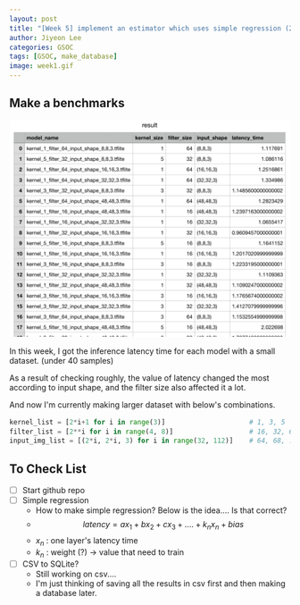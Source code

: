 ```yaml
---
layout: post
title: "[Week 5] implement an estimator which uses simple regression (2)"
author: Jiyeon Lee
categories: GSOC
tags: [GSOC, make_database]
image: week1.gif
---
```


## Make a benchmarks

![img](assets/img/week5/img1.png)

In this week, I got the inference latency time for each model with a small dataset. (under 40 samples)

As a result of checking roughly, the value of latency changed the most according to input shape, and the filter size also affected it a lot.

And now I'm currently making larger dataset with below's combinations.

```python
kernel_list = [2*i+1 for i in range(3)]                     # 1, 3, 5
filter_list = [2**i for i in range(4, 8)]                   # 16, 32, 64, 128
input_img_list = [(2*i, 2*i, 3) for i in range(32, 112)]    # 64, 68, ...., 224
```



## To Check List

- [ ] Start github repo 
- [ ] Simple regression
  - How to make simple regression? Below is the idea.... Is that correct?
  - $$ latency = ax_1 + bx_2 + cx_3 + .... + k_n x_n + bias$$ 
  - $x_n$ : one layer's latency time
  - $k_n$ : weight (?) -> value that need to train
- [ ] CSV to SQLite?
  - Still working on csv.... 
  - I'm just thinking of saving all the results in csv first and then making a database later.
